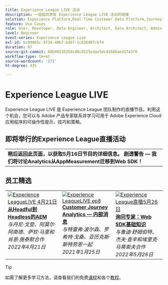 ```yaml
---
title: Experience League LIVE 活动
description: 一组指向原有 Experience League LIVE 活动的链接
solution: Experience Platform,Real-Time Customer Data Platform,Journey Optimizer,Experience Manager,Target,Audience Manager,Analytics
feature: Use Cases
role: User, Developer, Data Engineer, Architect, Data Architect, Admin, Leader
level: Beginner
event-series: Experience League Live
exl-id: bc99865c-9734-4067-bd67-1c636d8fc6f4
duration: 67
source-git-commit: 08b9921b35dcd8c6525edae5dcd1688aed1743f0
workflow-type: tm+mt
source-wordcount: '171'
ht-degree: 43%

---
```


# Experience League LIVE

Experience League LIVE 是 Experience League 团队制作的直播节目。利用这个机会，您可以与 Adobe 产品专家联系并学习可用于 Adobe Experience Cloud 应用程序的可操作性提示、技巧和策略。

<div id="upcoming-events">

## 即将举行的Experience League直播活动

<table>
<tr>

<td style="vertical-align: top;">
    <strong>稍后返回此页面，以获取5月16日节目的详细信息。 剧透警告 — 我们将讨论Analytics从AppMeasurement迁移到Web SDK！</strong>
  </td>
</tr>
</table>


</div>

<div id="recs-overview-body-1"></div>
<div id="recs-overview-body-2"></div>
<div id="recs-overview-body-3"></div>
<div id="recs-overview-body-4"></div>
<div id="recs-overview-body-5"></div>
<div id="recs-overview-body-6"></div>

<div id="past-events">


</div>

## 员工精选

<table style="max-width: 1214px;">

<tr>
  <td style="vertical-align: top;"><a href="episodes/exl-live-episode-04-21-22.md">
      <img alt="Experience LeagueLIVE 4月21日" src="assets/youtube-thumbnails/april-21-yt.jpg">
    </a>
    <div>
      <a href="/help/experience-league-live/episodes/exl-live-episode-04-21-22.md">
        <strong>从Headful到Headless的AEM</strong>
      </a>
      <br/><em>与丹尼·戈登、阿莫尔·阿南德、萨钦·马里和肖恩·施泰默合作</em>
      <br/><em>2022年4月21日</em>
    </div>
  </td>

<td style="vertical-align: top;">
    <a href="episodes/exl-live-episode-08.md">
      <img alt="Experience LeagueLIVE ep8" src="./assets/youtube-thumbnails/jan-25-yt.jpg">
    </a>
    <div>
      <a href="episodes/exl-live-episode-08.md"><strong>Customer Journey Analytics — 内部消息</strong></a>
      <br/><em>与特雷弗·波尔森、罗希特·戈桑、亚历克斯·斯特劳恩一起</em>
      <br/><em>2021年1月25日</em>
    </div>
  </td>

<td style="vertical-align: top;">
    <a href="episodes/exl-live-episode-05-26-22.md">
      <img alt="Experience League直播5月26日" src="assets/May26_exl_live_banner_web_1920_WebBanner.png">
    </a>
    <div>
      <a href="episodes/exl-live-episode-05-26-22.md">
        <strong>询问专家：Web SDK基础知识</strong>
      </a>
      <br/><em>与鲁迪·舒姆伯特、杰夫·查辛和埃里克·马蒂索夫合作</em>
      <br/><em>2022年5月26日</em>
    </div>
  </td>
  </tr>

</table>


>[!TIP]
>
>如需了解更多学习方法，请查看我们的免费[课程](https://experienceleague.adobe.com/#dashboard/learning)和各个[教程](https://experienceleague.adobe.com/docs/home-tutorials.html?lang=zh-Hans)。
